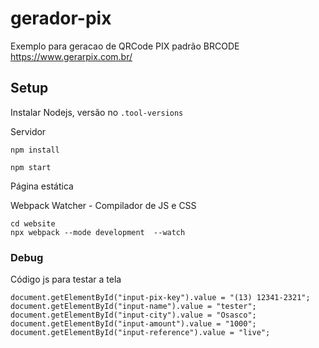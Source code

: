 # gerador-pix

Exemplo para geracao de QRCode PIX padrão BRCODE https://www.gerarpix.com.br/

## Setup

Instalar Nodejs, versão no `.tool-versions`

Servidor

```
npm install

npm start
```


Página estática

Webpack Watcher - Compilador de JS e CSS

```
cd website
npx webpack --mode development  --watch
```


### Debug

Código js para testar a tela

```
document.getElementById("input-pix-key").value = "(13) 12341-2321"; document.getElementById("input-name").value = "tester"; document.getElementById("input-city").value = "Osasco"; document.getElementById("input-amount").value = "1000";  document.getElementById("input-reference").value = "live";
```
